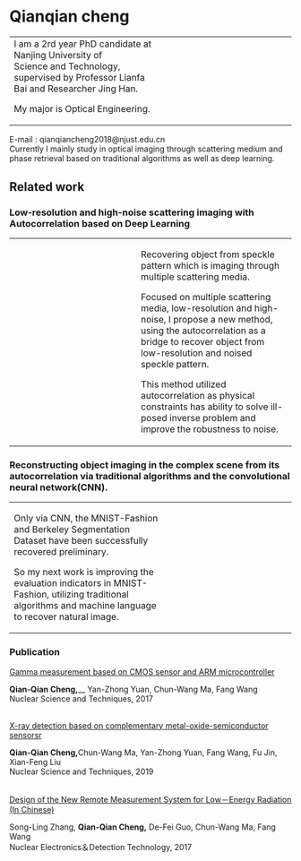 # Qianqian cheng
<table border="0">
   <tr>
      <td width = "55%"> 
         I am a 2rd year PhD candidate at Nanjing University of</br>
         Science and Technology, supervised by Professor Lianfa Bai and Researcher Jing Han.
         <p>My major is Optical Engineering.</p>
        </td>
        <td width = "45%">
<!--           <img src = "./未标题-1.png" width = "100%"> -->
        </td>
     <tr> 
</table>  
<div>E-mail : qianqiancheng2018@njust.edu.cn</div>

<div>Currently I mainly study in optical imaging through scattering medium and phase 
retrieval based on traditional algorithms as well as deep learning.</div>  

## Related work

### Low-resolution and high-noise scattering imaging with Autocorrelation based on Deep Learning

<table border="0">
   <tr>
      <td width = "45%">
<!--           <img src = "./未标题-3333.png" width = "100%"> -->
<!--           <img src = "./未标题-2.png" width = "100%"> -->
        </td>
      <td width = "55%">
         <p font-size="16px">Recovering object from speckle pattern which is imaging through multiple scattering media.</p>
         <p font-size="16px"> Focused on multiple scattering media, low-resolution and high-noise, I propose a new method, using the autocorrelation as a bridge to recover object from low-resolution and noised speckle pattern.</p>
         <p font-size="16px">This method utilized autocorrelation as physical constraints has ability to solve ill-posed inverse problem and improve the robustness to noise.</p>
      </td>
   <tr> 
</table>
 
### Reconstructing object imaging in the complex scene from its autocorrelation via traditional algorithms and the convolutional neural network(CNN).

<table border="0">
   <tr>
      <td width = "55%">
         <p font-size="16px">  Only via CNN, the MNIST-Fashion and Berkeley Segmentation Dataset have been successfully recovered preliminary.</b></p>
         <p font-size="16px">So my next work is improving the evaluation indicators in MNIST-Fashion, utilizing traditional algorithms and machine language to recover natural image. </p>
      </td>
      <td width = "45%">
<!--          <img src = "./未标题-12222.png" width = "100%"> -->
      </td>
   <tr> 
</table>
  
### Publication
  
<p><a href="./NST28(2017)122Gamma%20Measurement%20based%20on%20CMOS%20and.pdf" target="_blank" text-decoration="none">Gamma measurement based on CMOS sensor and ARM microcontroller</a></p>
<b>Qian-Qian Cheng,</b>__ Yan-Zhong Yuan, Chun-Wang Ma, Fang Wang</br>    
Nuclear Science and Techniques, 2017 </br> 
</br>
<p><a href="./NST30(2019)9X-ray%20detection%20CMOS.pdf" target="_blank" text-decoration="none">X-ray detection based on complementary metal-oxide-semiconductor sensorsr</a></p>   
<b>Qian-Qian Cheng,</b>Chun-Wang Ma, Yan-Zhong Yuan, Fang Wang, Fu Jin, Xian-Feng Liu </br>     
Nuclear Science and Techniques, 2019 </br>
</br>
<p><a href="./NST30(2019)9X-ray%20detection%20CMOS.pdf" target="_blank" text-decoration="none">Design of the New Remote Measurement System for Low－Energy Radiation (In Chinese)</a></p>    
Song-Ling Zhang,  <b>Qian-Qian Cheng,</b> De-Fei Guo, Chun-Wang Ma, Fang Wang </br>        
Nuclear Electronics＆Detection Technology, 2017 </br> 
   
